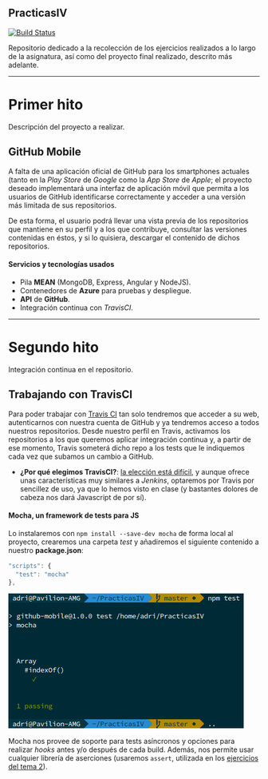 ## PracticasIV

[![Build Status](https://travis-ci.org/adrianmorente/PracticasIV.svg?branch=master)](https://travis-ci.org/adrianmorente/PracticasIV)

Repositorio dedicado a la recolección de los ejercicios realizados a lo largo de la asignatura, así como del proyecto final realizado, descrito más adelante.

***

# Primer hito

Descripción del proyecto a realizar.

## GitHub Mobile

A falta de una aplicación oficial de GitHub para los smartphones actuales (tanto en la *Play Store* de *Google* como la *App Store* de *Apple*; el proyecto deseado implementará una interfaz de aplicación móvil que permita a los usuarios de GitHub identificarse correctamente y acceder a una versión más limitada de sus repositorios.

De esta forma, el usuario podrá llevar una vista previa de los repositorios que mantiene en su perfil y a los que contribuye, consultar las versiones contenidas en éstos, y si lo quisiera, descargar el contenido de dichos repositorios.

#### Servicios y tecnologías usados

+ Pila **MEAN** (MongoDB, Express, Angular y NodeJS).
+ Contenedores de **Azure** para pruebas y despliegue.
+ **API** de **GitHub**.
+ Integración continua con *TravisCI*.

***

# Segundo hito

Integración continua en el repositorio.

## Trabajando con TravisCI

Para poder trabajar con [Travis CI](https://travis-ci.org/) tan solo tendremos que acceder a su web, autenticarnos con nuestra cuenta de GitHub y ya tendremos acceso a todos nuestros repositorios. Desde nuestro perfil en Travis, activamos los repositorios a los que queremos aplicar integración continua y, a partir de ese momento, Travis someterá dicho repo a los tests que le indiquemos cada vez que subamos un cambio a GitHub.

- **¿Por qué elegimos TravisCI?**: [la elección está difícil](https://stackshare.io/stackups/jenkins-vs-shippable-vs-travis-ci), y aunque ofrece unas características muy similares a *Jenkins*, optaremos por Travis por sencillez de uso, ya que lo hemos visto en clase (y bastantes dolores de cabeza nos dará Javascript de por sí).

#### Mocha, un framework de tests para JS

Lo instalaremos con `npm install --save-dev mocha` de forma local al proyecto, crearemos una carpeta *test* y añadiremos el siguiente contenido a nuestro **package.json**:

```js
"scripts": {
  "test": "mocha"
},
```

![Captura test Mocha](./images/captura-test-mocha.png)

Mocha nos provee de soporte para tests asíncronos y opciones para realizar *hooks* antes y/o después de cada build. Además, nos permite usar cualquier librería de aserciones (usaremos `assert`, utilizada en los [ejercicios del tema 2](./Tema2)).
